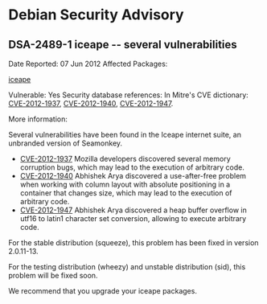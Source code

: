 
Debian Security Advisory
========================


DSA-2489-1 iceape -- several vulnerabilities
--------------------------------------------



Date Reported:
07 Jun 2012
Affected Packages:

[iceape](https://packages.debian.org/src:iceape)

Vulnerable:
Yes
Security database references:
In Mitre's CVE dictionary: [CVE-2012-1937](https://security-tracker.debian.org/tracker/CVE-2012-1937), [CVE-2012-1940](https://security-tracker.debian.org/tracker/CVE-2012-1940), [CVE-2012-1947](https://security-tracker.debian.org/tracker/CVE-2012-1947).  

More information:

Several vulnerabilities have been found in the Iceape internet suite,
an unbranded version of Seamonkey.


* [CVE-2012-1937](https://security-tracker.debian.org/tracker/CVE-2012-1937)
Mozilla developers discovered several memory corruption bugs,
 which may lead to the execution of arbitrary code.
* [CVE-2012-1940](https://security-tracker.debian.org/tracker/CVE-2012-1940)
Abhishek Arya discovered a use-after-free problem when working
 with column layout with absolute positioning in a container that
 changes size, which may lead to the execution of arbitrary code.
* [CVE-2012-1947](https://security-tracker.debian.org/tracker/CVE-2012-1947)
Abhishek Arya discovered a heap buffer overflow in utf16 to latin1
 character set conversion, allowing to execute arbitrary code.


For the stable distribution (squeeze), this problem has been fixed in
version 2.0.11-13.


For the testing distribution (wheezy) and unstable distribution (sid),
this problem will be fixed soon.


We recommend that you upgrade your iceape packages.





